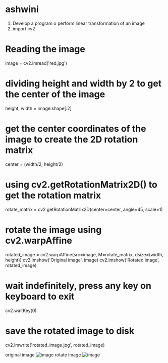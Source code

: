 # ashwini
1. Develop a program o perform linear transformation of an image
2. import cv2
# Reading the image
image = cv2.imread('red.jpg')
# dividing height and width by 2 to get the center of the image
height, width = image.shape[:2]
# get the center coordinates of the image to create the 2D rotation matrix
center = (width/2, height/2)
# using cv2.getRotationMatrix2D() to get the rotation matrix
rotate_matrix = cv2.getRotationMatrix2D(center=center, angle=45, scale=1)
# rotate the image using cv2.warpAffine
rotated_image = cv2.warpAffine(src=image, M=rotate_matrix, dsize=(width, height))
cv2.imshow('Original image', image)
cv2.imshow('Rotated image', rotated_image)
# wait indefinitely, press any key on keyboard to exit
cv2.waitKey(0)
# save the rotated image to disk
cv2.imwrite('rotated_image.jpg', rotated_image)

original image
![image](https://user-images.githubusercontent.com/95745972/148203058-e5a43c63-ef19-45a6-9c85-bf3d826e63b6.png)
rotate image
![image](https://user-images.githubusercontent.com/95745972/148203159-67d6c2a1-699a-4045-98f2-f62c6e6add58.png)
